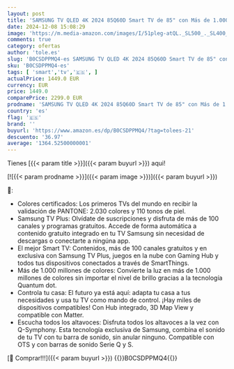 ```yaml
---
layout: post
title: 'SAMSUNG TV QLED 4K 2024 85Q60D Smart TV de 85" con Más de 1.000 Millones de Colores  Colores certificados  el Mejor Smart TV y controla tu casa con SmartThings'
date: 2024-12-08 15:08:29
image: 'https://m.media-amazon.com/images/I/51pleg-atQL._SL500_._SL400_.jpg'
comments: true
category: ofertas
author: 'tole.es'
slug: 'B0CSDPPMQ4-es SAMSUNG TV QLED 4K 2024 85Q60D Smart TV de 85" con Más de...'
sku: 'B0CSDPPMQ4-es'
tags: [ 'smart','tv','🇪🇸', ]
actualPrice: 1449.0 EUR
currency: EUR
price: 1449.0
comparePrice: 2299.0 EUR
prodname: 'SAMSUNG TV QLED 4K 2024 85Q60D Smart TV de 85" con Más de 1.000 Millones de Colores  Colores certificados  el Mejor Smart TV y controla tu casa con SmartThings'
country: 'es'
flag: '🇪🇸'
brand: ''
buyurl: 'https://www.amazon.es/dp/B0CSDPPMQ4/?tag=tolees-21'
descuento: '36.97'
average: '1364.52500000001'
---
```


Tienes [{{< param title >}}]({{< param buyurl >}}) aqui!

[![{{< param prodname >}}]({{< param image >}})]({{< param buyurl >}})

🔎:

- Colores certificados: Los primeros TVs del mundo en recibir la validación de PANTONE: 2.030 colores y 110 tonos de piel.
- Samsung TV Plus: Olvídate de suscripciones y disfruta de más de 100 canales y programas gratuitos. Accede de forma automática a contenido gratuito integrado en tu TV Samsung sin necesidad de descargas o conectarte a ningúna app.
- El mejor Smart TV: Contenidos, más de 100 canales gratuitos y en exclusiva con Samsung TV Plus, juegos en la nube con Gaming Hub y todos tus dispositivos conectados a través de SmartThings.
- Más de 1.000 millones de colores: Convierte la luz en más de 1.000 millones de colores sin importar el nivel de brillo gracias a la tecnología Quantum dot.
- Controla tu casa: El futuro ya está aquí: adapta tu casa a tus necesidades y usa tu TV como mando de control. ¡Hay miles de dispositivos compatibles! Con Hub integrado, 3D Map View y compatible con Matter.
- Escucha todos los altavoces: Disfruta todos los altavoces a la vez con Q-Symphony. Esta tecnología exclusiva de Samsung, combina el sonido de tu TV con tu barra de sonido, sin anular ninguno. Compatible con OTS y con barras de sonido Serie Q y S.

[🛒 Comprar!!!]({{< param buyurl >}})
{{<world>}}B0CSDPPMQ4{{</world>}}
